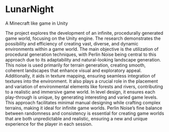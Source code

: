 # LunarNight
A Minecraft like game in Unity


The project explores the development of an infinite, procedurally generated game world,
focusing on the Unity engine. The research demonstrates the possibility and efficiency of
creating vast, diverse, and dynamic environments within a game world. 
The main objective is the utilization of procedural generation techniques, with Perlin Noise being central to
this approach due to its adaptability and natural-looking landscape generation. This noise
is used primarily for terrain generation, creating smooth, coherent landscapes that enhance
visual and exploratory appeal. Additionally, it aids in texture mapping, ensuring seamless
integration of textures into the environment. It also plays a crucial role in the placement
and variation of environmental elements like forests and rivers, contributing to a realistic
and immersive game world. In level design, it ensures each play-through is unique, by
generating interesting and varied game levels. This approach facilitates minimal manual
designing while crafting complex terrains, making it ideal for infinite game worlds. Perlin
Noise’s fine balance between randomness and consistency is essential for creating game
worlds that are both unpredictable and realistic, ensuring a new and unique experience
for the player in each session.
